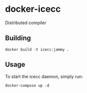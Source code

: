 # docker-icecc

Distributed compiler

## Building

```
docker build -t icecc:jammy .
```

## Usage

To start the icecc daemon, simply run:

```
docker-compose up -d
```

